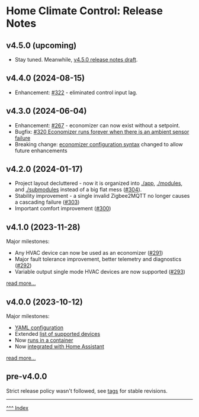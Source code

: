 Home Climate Control: Release Notes
==

## v4.5.0 (upcoming)

* Stay tuned. Meanwhile, [v4.5.0 release notes draft](./release-notes/v4.5.0.md).

## v4.4.0 (2024-08-15)

* Enhancement: [#322](https://github.com/home-climate-control/dz/issues/322) - eliminated control input lag.

## v4.3.0 (2024-06-04)

* Enhancement: [#267](https://github.com/home-climate-control/dz/issues/267) - economizer can now exist without a setpoint.
* Bugfix: [#320 Economizer runs forever when there is an ambient sensor failure](https://github.com/home-climate-control/dz/issues/320)
* Breaking change: [economizer configuration syntax](../docs/configuration/zones.md#economizer) changed to allow future enhancements

## v4.2.0 (2024-01-17)

* Project layout decluttered - now it is organized into [./app](../app), [./modules](../modules), and [./submodules](../submodules) instead of a big flat mess ([#304](https://github.com/home-climate-control/dz/issues/304)).
* Stability improvement - a single invalid Zigbee2MQTT no longer causes a cascading failure ([#303](https://github.com/home-climate-control/dz/issues/303))
* Important comfort improvement ([#300](https://github.com/home-climate-control/dz/issues/300))

## v4.1.0 (2023-11-28)
Major milestones:

* Any HVAC device can now be used as an economizer ([#291](https://github.com/home-climate-control/dz/issues/291))
* Major fault tolerance improvement, better telemetry and diagnostics ([#292](https://github.com/home-climate-control/dz/issues/292))
* Variable output single mode HVAC devices are now supported ([#293](https://github.com/home-climate-control/dz/issues/293))

[read more...](./release-notes/v4.1.0.md)

## v4.0.0 (2023-10-12)
Major milestones:
* [YAML configuration](../docs/configuration/index.md)
* Extended [list of supported devices](../docs/hardware/index.md)
* Now [runs in a container](../docs/build/index.md#docker)
* Now [integrated with Home Assistant](../docs/configuration/home-assistant.md)

[read more...](./release-notes/v4.0.0.md)

## pre-v4.0.0

Strict release policy wasn't followed, see [tags](https://github.com/home-climate-control/dz/tags) for stable revisions.

---
[^^^ Index](./index.md)
